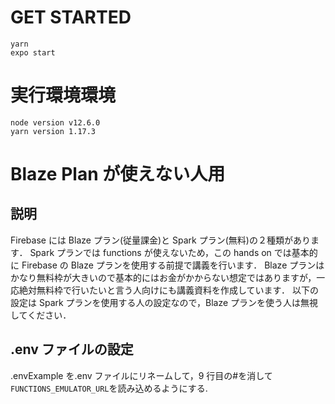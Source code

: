 # GET STARTED

```
yarn
expo start
```

# 実行環境環境

```
node version v12.6.0
yarn version 1.17.3
```

# Blaze Plan が使えない人用

## 説明

Firebase には Blaze プラン(従量課金)と Spark プラン(無料)の２種類があります．
Spark プランでは functions が使えないため，この hands on では基本的に Firebase の Blaze プランを使用する前提で講義を行います．
Blaze プランはかなり無料枠が大きいので基本的にはお金がかからない想定ではありますが，一応絶対無料枠で行いたいと言う人向けにも講義資料を作成しています．
以下の設定は Spark プランを使用する人の設定なので，Blaze プランを使う人は無視してください．

## .env ファイルの設定

.envExample を.env ファイルにリネームして，9 行目の#を消して`FUNCTIONS_EMULATOR_URL`を読み込めるようにする.
